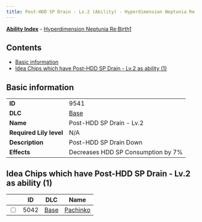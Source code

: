 ```yaml
---
title: Post-HDD SP Drain - Lv.2 (Ability) - Hyperdimension Neptunia Re;Birth1
---
```


[**Ability Index**](/neptunia/rb1/ability/index.html) - [Hyperdimension Neptunia Re;Birth1](/neptunia/rb1)

## Contents

- [Basic information](#basic-information)
- [Idea Chips which have Post-HDD SP Drain - Lv.2 as ability (1)](#idea-chips-which-have-post-hdd-sp-drain-lv2-as-ability-1)

## Basic information

|   |   |
| -- | -- |
| **ID** | 9541 |
| **DLC** | [Base](/neptunia/rb1/dlc/1-base.html) |
| **Name** | Post-HDD SP Drain - Lv.2 |
| **Required Lily level** | N/A |
| **Description** | Post-HDD SP Drain Down |
| **Effects** | Decreases HDD SP Consumption by 7% |


## Idea Chips which have Post-HDD SP Drain - Lv.2 as ability (1)

|    | ID | DLC | Name |
| -- | -- | --- | ---- |
| <input type="checkbox" id="rb1-item-1-5042" class="trackbox" /> | 5042 | [Base](/neptunia/rb1/dlc/1-base.html) | [Pachinko](/neptunia/rb1/item/1-5042-pachinko.html) |
